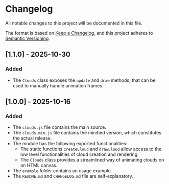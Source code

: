 # Changelog

All notable changes to this project will be documented in this file.

The format is based on [Keep a Changelog](https://keepachangelog.com/en/1.1.0/),
and this project adheres to [Semantic Versioning](https://semver.org/spec/v2.0.0.html).

## [1.1.0] - 2025-10-30

### Added

- The `Clouds` class exposes the `update` and `draw` methods, that can be used to manually handle animation frames 

## [1.0.0] - 2025-10-16

### Added

- The `clouds.js` file contains the main source.
- The `clouds.min.js` file contains the minified version, which constitutes the actual release.
- The module has the following exported functionalities:
  - The static functions `createCloud` and `drawCloud` allow access to the low level functionalities of cloud creation and rendering. 
  - The `Clouds` class provides a streamlined way of animating clouds on an HTML canvas.
- The `example` folder contains an usage example.
- The `README.md` and `CHANGELOG.md` file are self-explanatory.
